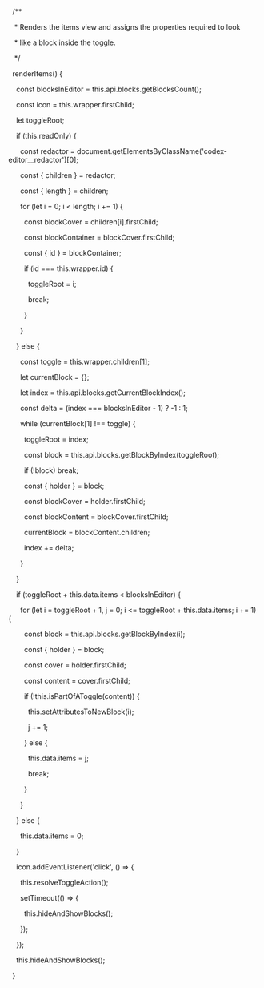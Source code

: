   /**

   * Renders the items view and assigns the properties required to look

   * like a block inside the toggle.

   */

  renderItems() {

    const blocksInEditor = this.api.blocks.getBlocksCount();

    const icon = this.wrapper.firstChild;

    let toggleRoot;

  

    if (this.readOnly) {

      const redactor = document.getElementsByClassName('codex-editor__redactor')[0];

      const { children } = redactor;

      const { length } = children;

  

      for (let i = 0; i < length; i += 1) {

        const blockCover = children[i].firstChild;

        const blockContainer = blockCover.firstChild;

        const { id } = blockContainer;

  

        if (id === this.wrapper.id) {

          toggleRoot = i;

          break;

        }

      }

    } else {

      const toggle = this.wrapper.children[1];

      let currentBlock = {};

      let index = this.api.blocks.getCurrentBlockIndex();

      const delta = (index === blocksInEditor - 1) ? -1 : 1;

  

      while (currentBlock[1] !== toggle) {

        toggleRoot = index;

        const block = this.api.blocks.getBlockByIndex(toggleRoot);

        if (!block) break;

        const { holder } = block;

        const blockCover = holder.firstChild;

        const blockContent = blockCover.firstChild;

        currentBlock = blockContent.children;

  

        index += delta;

      }

    }

  

    if (toggleRoot + this.data.items < blocksInEditor) {

      for (let i = toggleRoot + 1, j = 0; i <= toggleRoot + this.data.items; i += 1) {

        const block = this.api.blocks.getBlockByIndex(i);

        const { holder } = block;

        const cover = holder.firstChild;

        const content = cover.firstChild;

  

        if (!this.isPartOfAToggle(content)) {

          this.setAttributesToNewBlock(i);

          j += 1;

        } else {

          this.data.items = j;

          break;

        }

      }

    } else {

      this.data.items = 0;

    }

  

    icon.addEventListener('click', () => {

      this.resolveToggleAction();

      setTimeout(() => {

        this.hideAndShowBlocks();

      });

    });

  

    this.hideAndShowBlocks();

  }